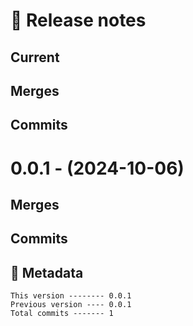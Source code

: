 # 🎁 Release notes

## Current
## Merges

## Commits



# 0.0.1 - (2024-10-06)
## Merges

## Commits
## 📝 Metadata
```
This version -------- 0.0.1
Previous version ---- 0.0.1
Total commits ------- 1
```
